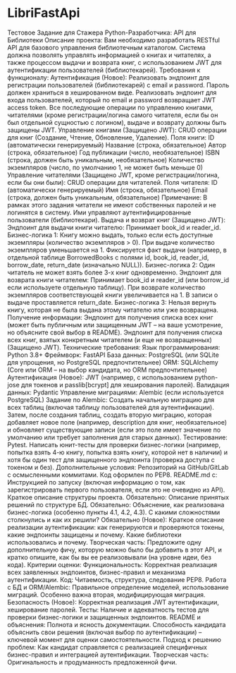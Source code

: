 # LibriFastApi
Тестовое Задание для Стажера Python-Разработчика: API для Библиотеки 
Описание проекта:
Вам необходимо разработать RESTful API для базового управления библиотечным каталогом. Система должна позволять управлять информацией о книгах и читателях, а также процессом выдачи и возврата книг, с использованием JWT для аутентификации пользователей (библиотекарей).
Требования к функционалу:
Аутентификация (Новое):
Реализовать эндпоинт для регистрации пользователей (библиотекарей) с email и password. Пароль должен храниться в хешированном виде.
Реализовать эндпоинт для входа пользователей, который по email и password возвращает JWT access token.
Все последующие операции по управлению книгами, читателями (кроме регистрации/логина самого читателя, если бы он был отдельной сущностью с логином), выдаче и возврату должны быть защищены JWT.
Управление книгами (Защищено JWT):
CRUD операции для книг (Создание, Чтение, Обновление, Удаление).
Поля книги:
ID (автоматически генерируемый)
Название (строка, обязательное)
Автор (строка, обязательное)
Год публикации (число, необязательное)
ISBN (строка, должен быть уникальным, необязательное)
Количество экземпляров (число, по умолчанию 1, не может быть меньше 0)
Управление читателями (Защищено JWT, кроме регистрации/логина, если бы они были):
CRUD операции для читателей.
Поля читателя:
ID (автоматически генерируемый)
Имя (строка, обязательное)
Email (строка, должен быть уникальным, обязательное)
Примечание: В рамках этого задания читатели не имеют собственных паролей и не логинятся в систему. Ими управляют аутентифицированные пользователи (библиотекари).
Выдача и возврат книг (Защищено JWT):
Эндпоинт для выдачи книги читателю:
Принимает book_id и reader_id.
Бизнес-логика 1: Книгу можно выдать, только если есть доступные экземпляры (количество экземпляров > 0). При выдаче количество экземпляров уменьшается на 1.
Фиксируется факт выдачи (например, в отдельной таблице BorrowedBooks с полями id, book_id, reader_id, borrow_date, return_date (изначально NULL)).
Бизнес-логика 2: Один читатель не может взять более 3-х книг одновременно.
Эндпоинт для возврата книги читателем:
Принимает book_id и reader_id (или borrow_id если используете отдельную таблицу).
При возврате количество экземпляров соответствующей книги увеличивается на 1.
В записи о выдаче проставляется return_date.
Бизнес-логика 3: Нельзя вернуть книгу, которая не была выдана этому читателю или уже возвращена.
Получение информации:
Эндпоинт для получения списка всех книг (может быть публичным или защищенным JWT – на ваше усмотрение, но объясните свой выбор в README).
Эндпоинт для получения списка всех книг, взятых конкретным читателем (и еще не возвращенных) (Защищено JWT).
Технические требования:
Язык программирования: Python 3.8+
Фреймворк: FastAPI
База данных: PostgreSQL (или SQLite для упрощения, но PostgreSQL предпочтительнее)
ORM: SQLAlchemy (Core или ORM – на выбор кандидата, но ORM предпочтительнее)
Аутентификация (Новое): JWT (например, с использованием python-jose для токенов и passlib[bcrypt] для хеширования паролей).
Валидация данных: Pydantic
Управление миграциями: Alembic (если используется PostgreSQL)
Задание по Alembic: Создать начальную миграцию для всех таблиц (включая таблицу пользователей для аутентификации). Затем, после создания таблиц, создать вторую миграцию, которая добавляет новое поле (например, description для книг, необязательное) и обновляет существующие записи (если это поле имеет значение по умолчанию или требует заполнения для старых данных).
Тестирование: Pytest. Написать юнит-тесты для проверки бизнес-логики (например, попытка взять 4-ю книгу, попытка взять книгу, которой нет в наличии) и хотя бы один тест для защищенного эндпоинта (проверка доступа с токеном и без).
Дополнительные условия:
Репозиторий на GitHub/GitLab с осмысленными коммитами.
Код оформлен по PEP8.
README.md с:
Инструкцией по запуску (включая информацию о том, как зарегистрировать первого пользователя, если это не очевидно из API).
Краткое описание структуры проекта.
Обязательно: Описание принятых решений по структуре БД.
Обязательно: Объяснение, как реализована бизнес-логика (особенно пункты 4.1, 4.2, 4.3). С какими сложностями столкнулись и как их решили?
Обязательно (Новое): Краткое описание реализации аутентификации: как генерируются и проверяются токены, какие эндпоинты защищены и почему. Какие библиотеки использовались и почему.
Творческая часть: Предложите одну дополнительную фичу, которую можно было бы добавить в этот API, и кратко опишите, как бы вы ее реализовывали (на уровне идеи, без кода).
Критерии оценки:
Функциональность: Корректная реализация всех заявленных эндпоинтов, бизнес-правил и механизма аутентификации.
Код: Читаемость, структура, следование PEP8.
Работа с БД и ORM/Alembic: Правильное определение моделей, использование миграций. Особенно важна вторая, модифицирующая миграция.
Безопасность (Новое): Корректная реализация JWT аутентификации, хеширование паролей.
Тесты: Наличие и адекватность тестов для проверки бизнес-логики и защищенных эндпоинтов.
README и объяснения: Полнота и ясность документации. Способность кандидата объяснить свои решения (включая выбор по аутентификации) – ключевой момент для оценки самостоятельности.
Подход к решению проблем: Как кандидат справляется с реализацией специфичных бизнес-правил и интеграцией аутентификации.
Творческая часть: Оригинальность и продуманность предложенной фичи.

